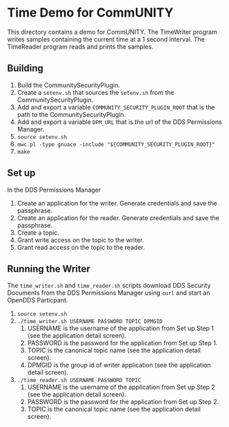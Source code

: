 # Time Demo for CommUNITY

This directory contains a demo for CommUNITY.
The TimeWriter program writes samples containing the current time at a 1 second interval.
The TimeReader program reads and prints the samples.

## Building

1. Build the CommunitySecurityPlugin.
2. Create a `setenv.sh` that sources the `setenv.sh` from the CommunitySecurityPlugin.
3. Add and export a variable `COMMUNITY_SECURITY_PLUGIN_ROOT` that is the path to the CommunitySecurityPlugin.
4. Add and export a variable `DPM_URL` that is the url of the DDS Permissions Manager.
5. `source setenv.sh`
6. `mwc.pl -type gnuace -include "${COMMUNITY_SECURITY_PLUGIN_ROOT}"`
7. `make`

## Set up

In the DDS Permissions Manager

1. Create an application for the writer.  Generate credentials and save the passphrase.
2. Create an application for the reader.  Generate credentials and save the passphrase.
3. Create a topic.
4. Grant write access on the topic to the writer.
5. Grant read access on the topic to the reader.

## Running the Writer

The `time_writer.sh` and `time_reader.sh` scripts download DDS Security Documents from the DDS Permissions Manager using `curl` and start an OpenDDS Particpant.

1. `source setenv.sh`
2. `./time_writer.sh USERNAME PASSWORD TOPIC DPMGID`
   1. USERNAME is the username of the application from Set up Step 1 (see the application detail screen).
   2. PASSWORD is the password for the application from Set up Step 1.
   3. TOPIC is the canonical topic name (see the application detail screen).
   4. DPMGID is the group id of writer application (see the application detail screen).
3. `./time_reader.sh USERNAME PASSWORD TOPIC`
   1. USERNAME is the username of the application from Set up Step 2 (see the application detail screen).
   2. PASSWORD is the password for the application from Set up Step 2.
   3. TOPIC is the canonical topic name (see the application detail screen).

